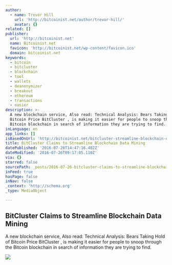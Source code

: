 ```yaml
---
author:
  - name: Trevor Hill
    url: 'http://bitcoinist.net/author/trevor-hill/'
    avatar: {}
related: []
publisher:
  url: 'http://bitcoinist.net'
  name: Bitcoinist.net
  favicon: 'http://bitcoinist.net/wp-content/favicon.ico'
  domain: bitcoinist.net
keywords:
  - bitcoin
  - bitcluster
  - blockchain
  - tool
  - wallets
  - deanonymizer
  - breakout
  - ethereum
  - transactions
  - easier
description: >-
  A new blockchain service, Also read: Technical Analysis: Bears Taking Hold of
  Bitcoin Price BitCluster , is making it easier for people to snoop through the
  Bitcoin blockchain in search of information they are trying to find.
inLanguage: en
app_links: []
isBasedOnUrl: 'http://bitcoinist.net/bitcluster-streamline-blockchain-data/'
title: BitCluster Claims to Streamline Blockchain Data Mining
datePublished: '2016-07-26T14:47:16.402Z'
dateModified: '2016-07-26T09:17:05.110Z'
via: {}
starred: false
sourcePath: _posts/2016-07-26-bitcluster-claims-to-streamline-blockchain-data-mining.md
inFeed: true
hasPage: false
inNav: false
_context: 'http://schema.org'
_type: MediaObject

---
```

<article style=""><h1>BitCluster Claims to Streamline Blockchain Data Mining</h1><p>A new blockchain service, Also read: Technical Analysis: Bears Taking Hold of Bitcoin Price BitCluster , is making it easier for people to snoop through the Bitcoin blockchain in search of information they are trying to find.</p><img src="http://bitcoinist.net/wp-content/uploads/2016/07/BitCluster-Data-Art.jpg" /></article>